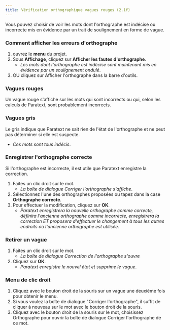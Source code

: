 ```yaml
---
title: Vérification orthographique vagues rouges (2.1f)
---
```

Vous pouvez choisir de voir les mots dont l'orthographe est indécise ou incorrecte mis en évidence par un trait de soulignement en forme de vague.

### Comment afficher les erreurs d'orthographe

1.  ouvrez le **menu** du projet.
1.  Sous **Affichage**, cliquez sur **Afficher les fautes d'orthographe**.
    -  *Les mots dont l'orthographe est indécise sont maintenant mis en évidence par un soulignement ondulé*.
1.  OU cliquez sur Afficher l'orthographe dans la barre d'outils.

### Vagues rouges

Un vague rouge s'affiche sur les mots qui sont incorrects ou qui, selon les calculs de Paratext, sont probablement incorrects.





### Vagues gris

Le gris indique que Paratext ne sait rien de l'état de l'orthographe et ne peut pas déterminer si elle est suspecte.
   -  *Ces mots sont tous indécis*.

### Enregistrer l'orthographe correcte

Si l'orthographe est incorrecte, il est utile que Paratext enregistre la correction.

1. Faites un clic droit sur le mot.
   -  *La boîte de dialogue Corriger l'orthographe s'affiche*.
1. Sélectionnez l'une des orthographes proposées ou tapez dans la case **Orthographe correcte**.
1. Pour effectuer la modification, cliquez sur **OK**.
   -  *Paratext enregistrera la nouvelle orthographe comme correcte, définira l'ancienne orthographe comme incorrecte, enregistrera la correction ET proposera d'effectuer le changement à tous les autres endroits où l'ancienne orthographe est utilisée*.


### Retirer un vague

1. Faites un clic droit sur le mot.
   -  *La boîte de dialogue Correction de l'orthographe s'ouvre*
1. Cliquez sur **OK**.
   -  *Paratext enregistre le nouvel état et supprime le vague*.

### Menu de clic droit

1.   Cliquez avec le bouton droit de la souris sur un vague une deuxième fois pour obtenir le menu.
1.   Si vous voulez la boîte de dialogue "Corriger l'orthographe", il suffit de cliquer à nouveau sur le mot avec le bouton droit de la souris.
1.   Cliquez avec le bouton droit de la souris sur le mot, choisissez Orthographe pour ouvrir la boîte de dialogue Corriger l'orthographe de ce mot.

